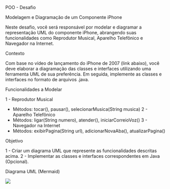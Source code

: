 POO - Desafio

Modelagem e Diagramação de um Componente iPhone

Neste desafio, você será responsável por modelar e diagramar a representação UML do componente iPhone, abrangendo
suas funcionalidades como Reprodutor Musical, Aparelho Telefônico e Navegador na Internet.

Contexto

Com base no vídeo de lançamento do iPhone de 2007 (link abaixo), você deve elaborar a diagramação das classes e
interfaces utilizando uma ferramenta UML de sua preferência. Em seguida, implemente as classes e interfaces no
formato de arquivos .java.

Funcionalidades a Modelar

1 - Reprodutor Musical
* Métodos: tocar(), pausar(), selecionarMusica(String musica)
  2 - Aparelho Telefônico
* Métodos: ligar(String numero), atender(), iniciarCorreioVoz()
  3 - Navegador na Internet
* Métodos: exibirPagina(String url), adicionarNovaAba(), atualizarPagina()

Objetivo

1 - Criar um diagrama UML que represente as funcionalidades descritas acima.
2 - Implementar as classes e interfaces correspondentes em Java (Opcional).

Diagrama UML (Mermaid)

[![](https://mermaid.ink/img/pako:eNrFlMFuwjAMhl-lyolp8AI9TELbZQcmNKYdpl5MY4q1NK7cBm0w3n2hFGhJJI700uav7Xz-Y2WnctaoUpUbqOsXgkKgzGzin1ZJaL5mi8nuqB2eR8FKWLuGZeZqysGkyfu11AuHCgTNmj_Q4Iot5Zwm00DrJVjYYAGa5dU2KBabNHm7lnrhR8LRw1HaZ3aAf4hfQY4h4qCnhnOQU41WqcDVV1LtaXNiC12J0aIRskVStqtbAGHPAwJDhd-uq2hdicL9vaFBq3HIQ74IgTyzCBJ_8vamCYGPAwT8oSXJHAqy596cmAGGpqMDb7yB6RJGQ0YHhrZwKnFN080STyaR00gT73cQFzEtHhh21sX1jZihCzemsjJYom3qe82Ix4r02eO63-h4tNDZHtl9Byp6npPJ31N0vi7Y5-yIsW16dOwi-WH7bXpsGC_Zaqz8EZVA2t-7rV2Zatb-X6ZS_6lBvjOV2b2PA9_B4tfmKl2BqXGshF2xPq9cpf3hdrf2Wa3AfjFf1qjp4EN3zx9e-38au_l5?type=png)](https://mermaid.live/edit#pako:eNrFlMFuwjAMhl-lyolp8AI9TELbZQcmNKYdpl5MY4q1NK7cBm0w3n2hFGhJJI700uav7Xz-Y2WnctaoUpUbqOsXgkKgzGzin1ZJaL5mi8nuqB2eR8FKWLuGZeZqysGkyfu11AuHCgTNmj_Q4Iot5Zwm00DrJVjYYAGa5dU2KBabNHm7lnrhR8LRw1HaZ3aAf4hfQY4h4qCnhnOQU41WqcDVV1LtaXNiC12J0aIRskVStqtbAGHPAwJDhd-uq2hdicL9vaFBq3HIQ74IgTyzCBJ_8vamCYGPAwT8oSXJHAqy596cmAGGpqMDb7yB6RJGQ0YHhrZwKnFN080STyaR00gT73cQFzEtHhh21sX1jZihCzemsjJYom3qe82Ix4r02eO63-h4tNDZHtl9Byp6npPJ31N0vi7Y5-yIsW16dOwi-WH7bXpsGC_Zaqz8EZVA2t-7rV2Zatb-X6ZS_6lBvjOV2b2PA9_B4tfmKl2BqXGshF2xPq9cpf3hdrf2Wa3AfjFf1qjp4EN3zx9e-38au_l5)